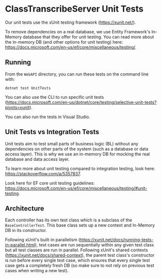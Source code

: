 # ClassTranscribeServer Unit Tests
Our unit tests use the xUnit testing framework (https://xunit.net/).

To remove dependencies on a real database, we use Entity Framework's In-Memory database that they offer for unit testing. You can read more about the in-memory DB (and other options for unit testing) here: https://docs.microsoft.com/en-us/ef/core/miscellaneous/testing/.

## Running

From the `WebAPI` directory, you can run these tests on the command line with:
```
dotnet test UnitTests
```

You can also use the CLI to run specific unit tests (https://docs.microsoft.com/en-us/dotnet/core/testing/selective-unit-tests?pivots=xunit).

You can also run the tests in Visual Studio.

## Unit Tests vs Integration Tests
Unit tests aim to test small parts of business logic (BL) without any dependencies on other parts of the system (such as a database or data access layer). This is why we use an in-memory DB for mocking the real database and data access layer.

To learn more about unit testing compared to integration testing, look here: https://stackoverflow.com/a/5357837.

Look here for EF core unit testing guidelines: https://docs.microsoft.com/en-us/ef/core/miscellaneous/testing/#unit-testing.

## Architecture

Each controller has its own test class which is a subclass of the `BaseControllerTest`. This base class sets up a new context and In-Memory DB in its constructor.

Following xUnit's built-in parallelism (https://xunit.net/docs/running-tests-in-parallel.html), test cases are run sequentially within any given test class but all test classes are run in parallel. Following xUnit's shared contexts (https://xunit.net/docs/shared-context), the parent test class's constructor is run before every single test case, which ensures that every single test case gets a completely fresh DB (so make sure to not rely on previous test cases when writing a new test).